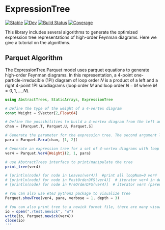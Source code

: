 # ExpressionTree

[![Stable](https://img.shields.io/badge/docs-stable-blue.svg)](https://numericalEFT.github.io/ExpressionTree.jl/stable)
[![Dev](https://img.shields.io/badge/docs-dev-blue.svg)](https://numericalEFT.github.io/ExpressionTree.jl/dev)
[![Build Status](https://github.com/numericalEFT/ExpressionTree.jl/workflows/CI/badge.svg)](https://github.com/numericalEFT/ExpressionTree.jl/actions)
[![Coverage](https://codecov.io/gh/numericalEFT/ExpressionTree.jl/branch/master/graph/badge.svg)](https://codecov.io/gh/numericalEFT/ExpressionTree.jl)
<!-- [![Coverage](https://codecov.io/gh/houpc/ExpressionTree.jl/branch/master/graph/badge.svg)](https://codecov.io/gh/houpc/ExpressionTree.jl) -->

This library includes several algorithms to generate the optimized expression tree representations of high-order Feynman diagrams. Here we give a tutorial on the algorithms.

## Parquet Algorithm

The ExpressionTree.Parquet model uses parquet equations to generate high-order Feynman diagrams. In this representation, a 4-point one-particle-irreducible (1PI) diagram of loop order $N$ is a product of a left and a right 4-point 1PI subdiagrams (loop order $M$ and loop order $N-M$ where $M=0, 1, ..., N$).

```julia
using AbstractTrees, StaticArrays, ExpressionTree

# Define the type of the weight of a 4-vertex diagram
const Weight = SVector{2,Float64} 

# Define the possibilities to build a 4-vertex diagram from the left and right 4-vertex subdiagrams.
chan = [Parquet.T, Parquet.U, Parquet.S] 

# Generate the parameter for the expression tree. The second argument lists the possible number of imaginary-time variables in the bare 4-vertex (namely, the bare interaction of your model). For example, the instaneous Coulomb interaction only has one time variable, while the retared effective interaction has two time variables.
para = Parquet.Para(chan, [1, 2]) 

# Generate an expression tree for a set of 4-vertex diagrams with loop order 2, initial imaginary-time index 1, and the parameter set para.
ver4 = Parquet.Ver4{Weight}(2, 1, para) 

# use AbstractTrees interface to print/manipulate the tree
print_tree(ver4)

# [println(node) for node in Leaves(ver4)]  #print all loopNum=0 ver4
# [println(node) for node in PostOrderDFS(ver4)]  # iterator ver4 in depth-first search (children before parents)
# [println(node) for node in PreOrderDFS(ver4)]  # iterator ver4 (parents before children)

# You can also use ete3 python3 package to visualize tree
Parquet.showTree(ver4, para, verbose = 1, depth = 3)

# You can also print tree to a newick format file, there are many visualization software for the newick format
io = open("./test.newick", "w")
write(io, Parquet.newick(ver4))
close(io)
'''


